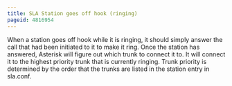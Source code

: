 ```yaml
---
title: SLA Station goes off hook (ringing)
pageid: 4816954
---
```


When a station goes off hook while it is ringing, it should simply answer the call that had been initiated to it to make it ring. Once the station has answered, Asterisk will figure out which trunk to connect it to. It will connect it to the highest priority trunk that is currently ringing. Trunk priority is determined by the order that the trunks are listed in the station entry in sla.conf.

